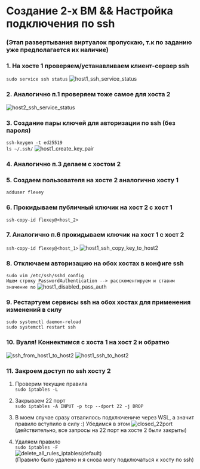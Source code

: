 # Создание 2-х ВМ && Настройка подключения по ssh

### (Этап развертывания виртуалок пропускаю, т.к по заданию уже предполагается их наличие)
### 1. На хосте 1 проверяем/устанавливаем клиент-сервер ssh
`sudo service ssh status`
![host1_ssh_service_status](https://github.com/user-attachments/assets/6eb0eefd-19ee-42d9-a36c-88fee5d09166)
### 2. Аналогично п.1 проверяем тоже самое для хоста 2
![host2_ssh_service_status](https://github.com/user-attachments/assets/8692b3b1-cf28-40d6-b281-435a023278d1)
### 3. Создание пары ключей для авторизации по ssh (без пароля)
`ssh-keygen -t ed25519`<br>
`ls ~/.ssh/`
![host1_create_key_pair](https://github.com/user-attachments/assets/ac830dd8-7208-4428-9c6c-02ca0e06dfb8)
### 4. Аналогично п.3 делаем с хостом 2
### 5. Создаем пользователя на хосте 2 аналогично хосту 1
`adduser flexey`
### 6. Прокидываем публичный ключик на хост 2 с хост 1
`ssh-copy-id flexey@<host_2>`
### 7. Аналогично п.6 прокидываем ключик на хост 1 с хост 2
`ssh-copy-id flexey@<host_1>`
![host1_ssh_copy_key_to_host2](https://github.com/user-attachments/assets/b90358c9-125e-4999-b98d-eb05bdc24a2f)
### 8. Отключаем авторизацию на обох хостах в конфиге ssh
`sudo vim /etc/ssh/sshd_config`<br>
`Ищем строку PasswordAuthentication --> расскоментируем и ставим значение no`
![host1_disabled_pass_auth](https://github.com/user-attachments/assets/64aa2b3c-c34f-4ce9-8476-cf3d77302c0e)
### 9. Рестартуем сервисы ssh на обох хостах для применения изменений в силу
`sudo systemctl daemon-reload`<br>
`sudo systemctl restart ssh`
### 10. Вуаля! Коннектимся с хоста 1 на хост 2 и обратно
![ssh_from_host1_to_host2](https://github.com/user-attachments/assets/4a75677c-162d-4d18-b087-f6f26b17ddc5)
![host1_ssh_to_host2](https://github.com/user-attachments/assets/5372c481-e138-4a7d-9c11-1a3bff9f3197)
### 11. Закроем доступ по ssh хосту 2
1. Проверим текущие правила<br>
`sudo iptables -L`<br>

2. Закрываем 22 порт<br>
`sudo iptables -A INPUT -p tcp --dport 22 -j DROP`<br>

3. В моем случае сразу отвалилось подключениче через WSL, а значит правило вступило в силу :)
   Убедимся в этом
![closed_22port](https://github.com/user-attachments/assets/0694c839-799e-4339-adf7-919340b4660e)<br>
(действительно, все запросы на 22 порт на хосте 2 были закрыты)<br>

4. Удаляем правило<br>
`sudo iptables -F`<br>
![delete_all_rules_iptables(default)](https://github.com/user-attachments/assets/5876a09d-7a88-42cc-8e63-0344cad5b1e0)<br>
(Правило было удалено и я снова могу подключаться к хосту по ssh)






